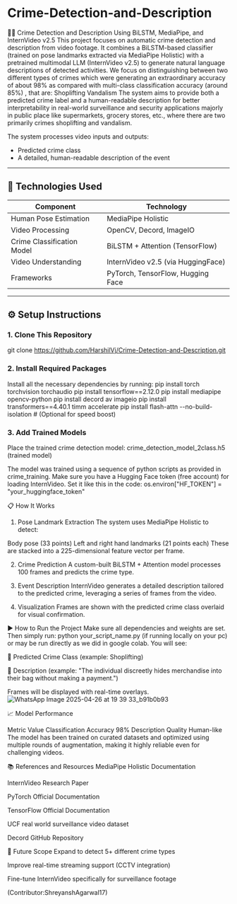 # Crime-Detection-and-Description
🕵️‍♂️ Crime Detection and Description Using BiLSTM, MediaPipe, and InternVideo v2.5
This project focuses on automatic crime detection and description from video footage.
It combines a BiLSTM-based classifier (trained on pose landmarks extracted via MediaPipe Holistic) with a pretrained multimodal LLM (InternVideo v2.5) to generate natural language descriptions of detected activities.
We focus on distinguishing between two different types of crimes which were generating an extraordinary accuracy of about 98% as compared with multi-class classification accuracy (around 85%) , that are:
Shoplifting
Vandalism
The system aims to provide both a predicted crime label and a human-readable description for better interpretability in real-world surveillance and security applications majorly in public place like supermarkets, grocery stores, etc., where there are two primarily crimes shoplifting and vandalism.

The system processes video inputs and outputs:
- Predicted crime class
- A detailed, human-readable description of the event

---


## 🚀 Technologies Used

| Component                  | Technology                         |
|-----------------------------|------------------------------------|
| Human Pose Estimation       | MediaPipe Holistic                 |
| Video Processing            | OpenCV, Decord, ImageIO            |
| Crime Classification Model  | BiLSTM + Attention (TensorFlow)    |
| Video Understanding         | InternVideo v2.5 (via HuggingFace) |
| Frameworks                  | PyTorch, TensorFlow, Hugging Face  |

---

## ⚙️ Setup Instructions

### 1. Clone This Repository

git clone https://github.com/HarshilVj/Crime-Detection-and-Description.git

### 2. Install Required Packages
Install all the necessary dependencies by running:
pip install torch torchvision torchaudio
pip install tensorflow==2.12.0
pip install mediapipe opencv-python
pip install decord av imageio
pip install transformers==4.40.1 timm accelerate
pip install flash-attn --no-build-isolation  # (Optional for speed boost)

### 3. Add Trained Models
Place the trained crime detection model:
crime_detection_model_2class.h5 (trained model)

The model was trained using a sequence of python scripts as provided in crime_training.
Make sure you have a Hugging Face token (free account) for loading InternVideo. Set it like this in the code:
os.environ["HF_TOKEN"] = "your_huggingface_token"


📋 How It Works
1. Pose Landmark Extraction
The system uses MediaPipe Holistic to detect:

  Body pose (33 points)
  Left and right hand landmarks (21 points each)
These are stacked into a 225-dimensional feature vector per frame.

2. Crime Prediction
A custom-built BiLSTM + Attention model processes 100 frames and predicts the crime type.

3. Event Description
InternVideo generates a detailed description tailored to the predicted crime, leveraging a series of frames from the video.

4. Visualization
Frames are shown with the predicted crime class overlaid for visual confirmation.

▶️ How to Run the Project
Make sure all dependencies and weights are set. Then simply run:
python your_script_name.py (if running locally on your pc) or may be run directly as we did in google colab.
You will see:

🔹 Predicted Crime Class (example: Shoplifting)

📝 Description (example: "The individual discreetly hides merchandise into their bag without making a payment.")

Frames will be displayed with real-time overlays.
![WhatsApp Image 2025-04-26 at 19 39 33_b91b0b93](https://github.com/user-attachments/assets/cf9df037-b3fe-4a4d-9e92-63052074cadb)


📈 Model Performance

Metric	Value
Classification Accuracy	98%
Description Quality	Human-like
The model has been trained on curated datasets and optimized using multiple rounds of augmentation, making it highly reliable even for challenging videos.

📚 References and Resources
MediaPipe Holistic Documentation

InternVideo Research Paper

PyTorch Official Documentation

TensorFlow Official Documentation

UCF real world surveillance video dataset

Decord GitHub Repository

🚀 Future Scope
Expand to detect 5+ different crime types

Improve real-time streaming support (CCTV integration)

Fine-tune InternVideo specifically for surveillance footage

(Contributor:ShreyanshAgarwal17)

